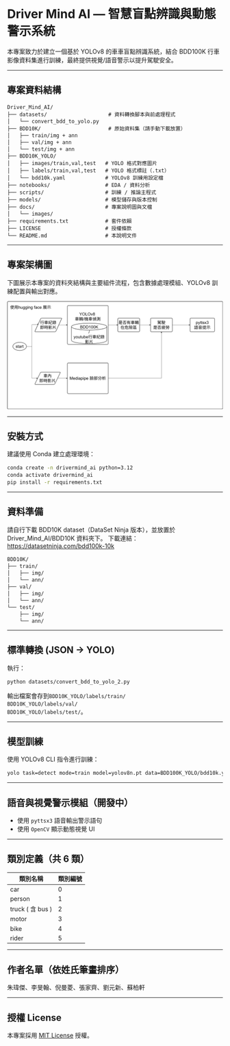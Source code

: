 # Driver Mind AI — 智慧盲點辨識與動態警示系統

本專案致力於建立一個基於 YOLOv8 的車車盲點辨識系統，結合 BDD100K 行車影像資料集進行訓練，最終提供視覺/語音警示以提升駕駛安全。

---

## 專案資料結構

```
Driver_Mind_AI/
├── datasets/                    # 資料轉換腳本與前處理程式
│   └── convert_bdd_to_yolo.py
├── BDD10K/                      # 原始資料集（請手動下載放置）
│   ├── train/img + ann
│   ├── val/img + ann
│   └── test/img + ann
├── BDD10K_YOLO/
│   ├── images/train,val,test   # YOLO 格式對應圖片
│   ├── labels/train,val,test   # YOLO 格式標註（.txt）
│   └── bdd10k.yaml             # YOLOv8 訓練用設定檔
├── notebooks/                  # EDA / 資料分析
├── scripts/                    # 訓練 / 推論主程式
├── models/                     # 模型儲存與版本控制
├── docs/                       # 專案說明圖與文檔
│   └── images/
├── requirements.txt            # 套件依賴
├── LICENSE                     # 授權條款
└── README.md                   # 本說明文件
```
---

## 專案架構圖

下圖展示本專案的資料夾結構與主要組件流程，包含數據處理模組、YOLOv8 訓練配置與輸出對應。

![專案架構圖](docs/images/architecture_v1.png)

---

## 安裝方式

建議使用 Conda 建立處理環境：

```bash
conda create -n drivermind_ai python=3.12
conda activate drivermind_ai
pip install -r requirements.txt
```

---

## 資料準備

請自行下載 BDD10K dataset（DataSet Ninja 版本），並放置於 Driver_Mind_AI/BDD10K 資料夾下。
下載連結：https://datasetninja.com/bdd100k-10k

```
BDD10K/
├── train/
│   ├── img/
│   └── ann/
├── val/
│   ├── img/
│   └── ann/
└── test/
    ├── img/
    └── ann/
```

---

## 標準轉換 (JSON → YOLO)

執行：

```bash
python datasets/convert_bdd_to_yolo_2.py
```

輸出檔案會存到`BDD10K_YOLO/labels/train/`  
`BDD10K_YOLO/labels/val/`  
`BDD10K_YOLO/labels/test/`。

---

## 模型訓練

使用 YOLOv8 CLI 指令進行訓練：

```bash
yolo task=detect mode=train model=yolov8n.pt data=BDD100K_YOLO/bdd10k.yaml epochs=50 imgsz=640
```

---

## 語音與視覺警示模組（開發中）

* 使用 `pyttsx3` 語音輸出警示語句
* 使用 `OpenCV` 顯示動態視覺 UI

---

## 類別定義（共 6 類）

| 類別名稱            | 類別編號 |
| --------------- | ---- |
| car             | 0    |
| person          | 1    |
| truck ( 含 bus ) | 2    |
| motor           | 3    |
| bike            | 4    |
| rider           | 5    |

---

## 作者名單（依姓氏筆畫排序）
朱瑋傑、李旻翰、倪曼菱、張家齊、劉元新、蘇柏軒


---

## 授權 License

本專案採用 [MIT License](LICENSE) 授權。

